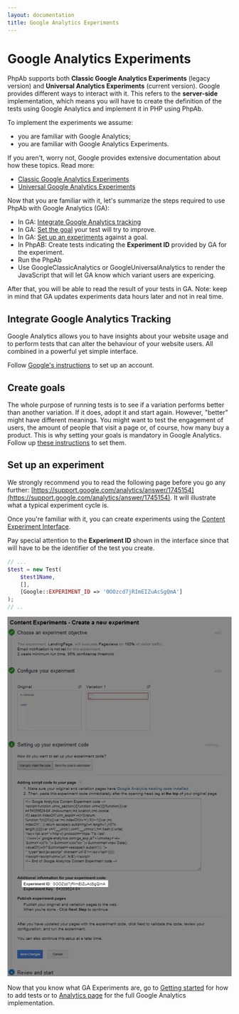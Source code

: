 ```yaml
---
layout: documentation
title: Google Analytics Experiments
---
```


# Google Analytics Experiments

PhpAb supports both **Classic Google Analytics Experiments** (legacy version) and **Universal Analytics Experiments** (current version).
Google provides different ways to interact with it. This refers to the **server-side** implementation, which means you will have to create the definition of the tests using Google Analytics and implement it in PHP using PhpAb.

To implement the experiments we assume:
* you are familiar with Google Analytics;
* you are familiar with Google Analytics Experiments.

If you aren't, worry not, Google provides extensive documentation about how these topics.
Read more:
* [Classic Google Analytics Experiments](https://developers.google.com/analytics/devguides/collection/gajs/experiments)
* [Universal Google Analytics Experiments](https://developers.google.com/analytics/devguides/collection/analyticsjs/experiments?hl=en)

Now that you are familiar with it, let's summarize the steps required to use PhpAb with Google Analytics (GA):
* In GA: [Integrate Google Analytics tracking](#integrate-google-analytics-tracking)
* In GA: [Set the goal](#create-goals) your test will try to improve.
* In GA: [Set up an experiments](#set-up-an-experiment) against a goal.
* In PhpAB: Create tests indicating the **Experiment ID** provided by GA for the experiment.
* Run the PhpAb
* Use GoogleClassicAnalytics or GoogleUniversalAnalytics to render the JavaScript that will let GA know which variant users are expericing.

After that, you will be able to read the result of your tests in GA.
Note: keep in mind that GA updates experiments data hours later and not in real time.

## Integrate Google Analytics Tracking

Google Analytics allows you to have insights about your website usage and to perform tests that can alter the behaviour of your website users. All combined in a powerful yet simple interface.

Follow [Google's instructions](https://support.google.com/analytics/answer/1008080?hl=en) to set up an account.

## Create goals

The whole purpose of running tests is to see if a variation performs better than another variation. If it does, adopt it and start again.
However, "better" might have different meanings. You might want to test the engagement of users, the amount of people that visit a page or, of course, how many buy a product.
This is why setting your goals is mandatory in Google Analytics.
Follow up [these instructions](https://support.google.com/analytics/answer/1032415?hl=en) to set them.

## Set up an experiment

We strongly recommend you to read the following page before you go any further: [https://support.google.com/analytics/answer/1745154](https://support.google.com/analytics/answer/1745154).
It will illustrate what a typical experiment cycle is.

Once you're familiar with it, you can create experiments using the [Content Experiment Interface](https://support.google.com/analytics/answer/1745154).

Pay special attention to the **Experiment ID** shown in the interface since that will have to be the identifier of the test you create.

```php
// ...
$test = new Test(
	$test1Name, 
    [], 
    [Google::EXPERIMENT_ID => '0OOzcd7jRImEIZuAcSgQmA']
);
// ..
```

![Create content experiment](/img/create-experiments-interface.png)

Now that you know what GA Experiments are, go to [Getting started](/docs/getting-started.html) for how to add tests or to [Analytics page](analytics.html) for the full Google Analytics implementation.

